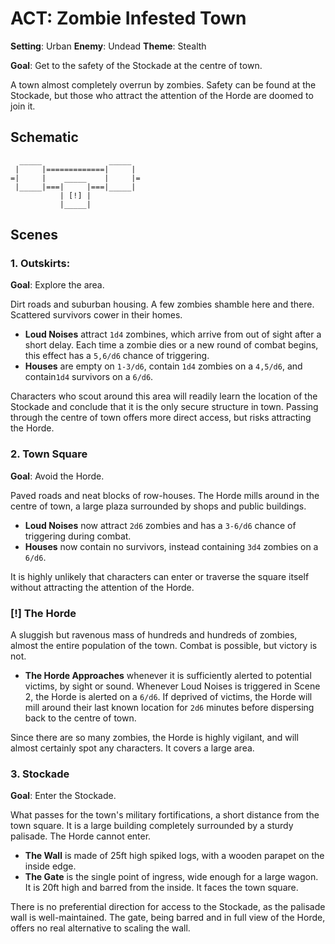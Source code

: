 # ACT: Zombie Infested Town

**Setting**:    Urban
**Enemy**:      Undead
**Theme**:      Stealth

**Goal**: Get to the safety of the Stockade at the centre of town.

A town almost completely overrun by zombies. Safety can be found at the Stockade, but
those who attract the attention of the Horde are doomed to join it.


## Schematic

      _____               _____
     |     |=============|     |
    =|     |    _____    |     |=
     |_____|===|     |===|_____|
               | [!] |
               |_____|


## Scenes

### 1. Outskirts:

**Goal**: Explore the area.

Dirt roads and suburban housing. A few zombies shamble here and there. Scattered
survivors cower in their homes.

- **Loud Noises** attract `1d4` zombines, which arrive from out of sight after a short
  delay. Each time a zombie dies or a new round of combat begins, this effect has a
  `5,6/d6` chance of triggering.
- **Houses** are empty on `1-3/d6`, contain `1d4` zombies on a `4,5/d6`, and
  contain`1d4` survivors on a `6/d6`.

Characters who scout around this area will readily learn the location of the Stockade
and conclude that it is the only secure structure in town. Passing through the centre of
town offers more direct access, but risks attracting the Horde.

### 2. Town Square

**Goal**: Avoid the Horde.

Paved roads and neat blocks of row-houses. The Horde mills around in the centre of town,
a large plaza surrounded by shops and public buildings.

- **Loud Noises** now attract `2d6` zombies and has a `3-6/d6` chance of triggering
  during combat.
- **Houses** now contain no survivors, instead containing `3d4` zombies on a `6/d6`.

It is highly unlikely that characters can enter or traverse the square itself without
attracting the attention of the Horde.

### [!] The Horde

A sluggish but ravenous mass of hundreds and hundreds of zombies, almost the entire
population of the town. Combat is possible, but victory is not.

- **The Horde Approaches** whenever it is sufficiently alerted to potential victims, by
  sight or sound.  Whenever Loud Noises is triggered in Scene 2, the Horde is alerted on
  a `6/d6`. If deprived of victims, the Horde will mill around their last known location
  for `2d6` minutes before dispersing back to the centre of town.

Since there are so many zombies, the Horde is highly vigilant, and will almost certainly
spot any characters. It covers a large area.

### 3. Stockade

**Goal**: Enter the Stockade.

What passes for the town's military fortifications, a short distance from the town
square. It is a large building completely surrounded by a sturdy palisade. The Horde
cannot enter.

- **The Wall** is made of 25ft high spiked logs, with a wooden parapet on the inside
  edge.
- **The Gate** is the single point of ingress, wide enough for a large wagon. It is 20ft
  high and barred from the inside. It faces the town square.

There is no preferential direction for access to the Stockade, as the palisade wall is
well-maintained. The gate, being barred and in full view of the Horde, offers no real
alternative to scaling the wall.


